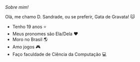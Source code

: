 *Sobre mim!*

Olá, me chamo D. Sandrade, ou se preferir, Gata de Gravata! 🐱

- Tenho 19 anos ⭐
- Meus pronomes são Ela/Dela ❤️
- Moro no Brasil 🌎
- Amo jogos 🎮
- Faço faculdade de Ciência da Computação 💻

<!---
GataDeGravata/GataDeGravata is a ✨ special ✨ repository because its `README.md` (this file) appears on your GitHub profile.
You can click the Preview link to take a look at your changes.
--->
